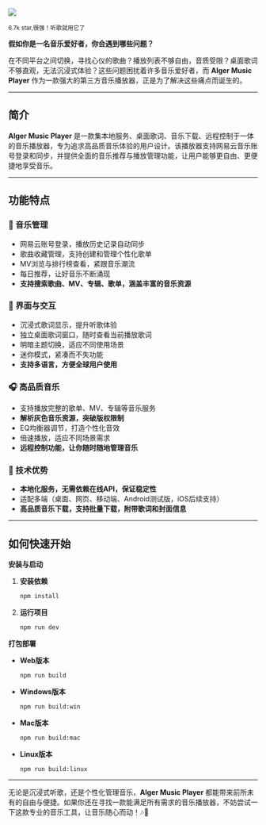 <img src="/assets/image/250611-AlgerMusicPlayer.png"/> 

<small>6.7k star,很强！听歌就用它了</small>

**假如你是一名音乐爱好者，你会遇到哪些问题？**

在不同平台之间切换，寻找心仪的歌曲？播放列表不够自由，音质受限？桌面歌词不够直观，无法沉浸式体验？这些问题困扰着许多音乐爱好者，而 **Alger Music Player** 作为一款强大的第三方音乐播放器，正是为了解决这些痛点而诞生的。

---

## **简介**

**Alger Music Player** 是一款集本地服务、桌面歌词、音乐下载、远程控制于一体的音乐播放器，专为追求高品质音乐体验的用户设计。该播放器支持网易云音乐账号登录和同步，并提供全面的音乐推荐与播放管理功能，让用户能够更自由、更便捷地享受音乐。

---

## **功能特点**

### **🎵 音乐管理**
- 网易云账号登录，播放历史记录自动同步
- 歌曲收藏管理，支持创建和管理个性化歌单
- MV浏览与排行榜查看，紧跟音乐潮流
- 每日推荐，让好音乐不断涌现
- **支持搜索歌曲、MV、专辑、歌单，涵盖丰富的音乐资源**

### **🎨 界面与交互**
- 沉浸式歌词显示，提升听歌体验
- 独立桌面歌词窗口，随时查看当前播放歌词
- 明暗主题切换，适应不同使用场景
- 迷你模式，紧凑而不失功能
- **支持多语言，方便全球用户使用**

### **🎧 高品质音乐**
- 支持播放完整的歌单、MV、专辑等音乐服务
- **解析灰色音乐资源，突破版权限制**
- EQ均衡器调节，打造个性化音效
- 倍速播放，适应不同场景需求
- **远程控制功能，让你随时随地管理音乐**

### **🚀 技术优势**
- **本地化服务，无需依赖在线API，保证稳定性**
- 适配多端（桌面、网页、移动端、Android测试版，iOS后续支持）
- **高品质音乐下载，支持批量下载，附带歌词和封面信息**

---

## **如何快速开始**

**安装与启动**
1. **安装依赖**
   ```sh
   npm install
   ```

2. **运行项目**
   ```sh
   npm run dev
   ```

**打包部署**
- **Web版本**
  ```sh
  npm run build
  ```
- **Windows版本**
  ```sh
  npm run build:win
  ```
- **Mac版本**
  ```sh
  npm run build:mac
  ```
- **Linux版本**
  ```sh
  npm run build:linux
  ```

---

无论是沉浸式听歌，还是个性化管理音乐，**Alger Music Player** 都能带来前所未有的自由与便捷。如果你还在寻找一款能满足所有需求的音乐播放器，不妨尝试一下这款专业的音乐工具，让音乐随心而动！🎶🎼
